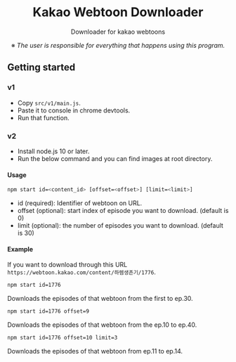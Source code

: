 <h1 align="center">Kakao Webtoon Downloader</h1>

<p align="center">Downloader for kakao webtoons</p>

<p align="center">※ <i>The user is responsible for everything that happens using this program.</i></p>

## Getting started

### v1

- Copy `src/v1/main.js`.
- Paste it to console in chrome devtools.
- Run that function.

### v2

- Install node.js 10 or later.
- Run the below command and you can find images at root directory.

#### Usage

```bash
npm start id=<content_id> [offset=<offset>] [limit=<limit>]
```

- id (required): Identifier of webtoon on URL.
- offset (optional): start index of episode you want to download. (default is 0)
- limit (optional): the number of episodes you want to download. (default is 30)

#### Example

If you want to download through this URL `https://webtoon.kakao.com/content/하렘생존기/1776`.

```bash
npm start id=1776
```

Downloads the episodes of that webtoon from the first to ep.30.

```bash
npm start id=1776 offset=9
```

Downloads the episodes of that webtoon from the ep.10 to ep.40.

```bash
npm start id=1776 offset=10 limit=3
```

Downloads the episodes of that webtoon from ep.11 to ep.14.
